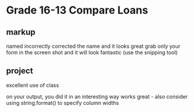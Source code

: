 # Grade 16-13 Compare Loans

## markup
named incorrectly
corrected the name and it looks great
grab only your form in the screen shot and it will look fantastic (use the snipping tool)

## project
excellent use of class

on your output, you did it in an interesting way
works great - also consider using string.format() to specify column widths
